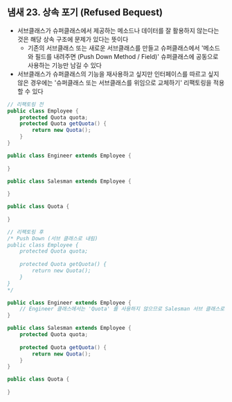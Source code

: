 ## 냄새 23. 상속 포기 (Refused Bequest)

- 서브클래스가 슈퍼클래스에서 제공하는 메소드나 데이터를 잘 활용하지 않는다는 것은 해당 상속 구조에 문제가 있다는 뜻이다
    - 기존의 서브클래스 또는 새로운 서브클래스를 만들고 슈퍼클래스에서 '메소드와 필드를 내려주면 (Push Down Method / Field)' 슈퍼클래스에 공동으로 사용하는 기능만 남길 수 있다
- 서브클래스가 슈퍼클래스의 기능을 재사용하고 싶지만 인터페이스를 따르고 싶지 않은 경우에는 '슈퍼클래스 또는 서브클래스를 위임으로 교체하기' 리팩토링을 적용할 수 있다

````java
// 리팩토링 전 
public class Employee {
    protected Quota quota;
    protected Quota getQuota() {
        return new Quota();
    }
}

public class Engineer extends Employee {
    
}

public class Salesman extends Employee {
    
}

public class Quota {
    
}
````

````java
// 리팩토링 후
/* Push Down (서브 클래스로 내림)
public class Employee {
    protected Quota quota;
    
    protected Quota getQuota() {
        return new Quota();
    }
}
*/

public class Engineer extends Employee {
    // Engineer 클래스에서는 'Quota' 를 사용하지 않으므로 Salesman 서브 클래스로만 추가
}

public class Salesman extends Employee {
    protected Quota quota;
    
    protected Quota getQuota() {
        return new Quota();
    }
}

public class Quota {
    
}
````
